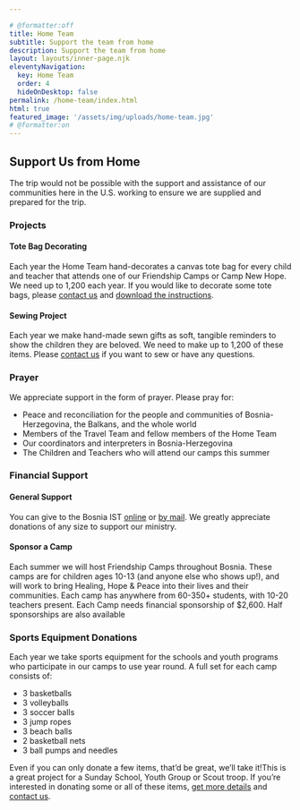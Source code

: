 ```yaml
---

# @formatter:off
title: Home Team
subtitle: Support the team from home
description: Support the team from home
layout: layouts/inner-page.njk
eleventyNavigation:
  key: Home Team
  order: 4
  hideOnDesktop: false
permalink: /home-team/index.html
html: true
featured_image: '/assets/img/uploads/home-team.jpg'
# @formatter:on
---
```


## Support Us from Home

The trip would not be possible with the support and assistance of our communities here in the U.S. working to ensure we
are supplied and prepared for the trip.

### Projects

#### Tote Bag Decorating

Each year the Home Team hand-decorates a canvas tote bag for every child and teacher that attends one of our Friendship
Camps or Camp New Hope. We need up to 1,200 each year. If you would like to decorate some tote bags,
please [contact us](/contact-us) and [download the instructions](/assets/img/uploads/tote-bag-instructions.pdf).

#### Sewing Project

Each year we make hand-made sewn gifts as soft, tangible reminders to show the children they are beloved. We need to
make up to 1,200 of these items. Please [contact us](/contact-us) if you want to sew or have any questions.

### Prayer

We appreciate support in the form of prayer. Please pray for:

- Peace and reconciliation for the people and communities of Bosnia-Herzegovina, the Balkans, and the whole world
- Members of the Travel Team and fellow members of the Home Team
- Our coordinators and interpreters in Bosnia-Herzegovina
- The Children and Teachers who will attend our camps this summer

### Financial Support

#### General Support

You can give to the Bosnia IST [online](http://www.njsynod.org/bosniadonation)
or [by mail](https://d3iyhowpvk01g6.cloudfront.net/2017/10/donationform.pdf). We greatly appreciate donations of any
size to support our ministry.

#### Sponsor a Camp

Each summer we will host Friendship Camps throughout Bosnia. These camps are for children ages 10-13 (and anyone else
who shows up!), and will work to bring Healing, Hope & Peace into their lives and their communities. Each camp has
anywhere from 60-350+ students, with 10-20 teachers present. Each Camp needs financial sponsorship of $2,600. Half
sponsorships are also available

### Sports Equipment Donations

Each year we take sports equipment for the schools and youth programs who participate in our camps to use year round.
A full set for each camp consists of:

- 3 basketballs
- 3 volleyballs
- 3 soccer balls
- 3 jump ropes
- 3 beach balls
- 2 basketball nets
- 3 ball pumps and needles

Even if you can only donate a few items, that’d be great, we’ll take it!This is a great project for a Sunday School,
Youth Group or Scout troop. If you’re interested in donating some or all of these
items, [get more details](/assets/img/uploads/bosnia-sports-equipment.pdf) and [contact us](/contact-us).
